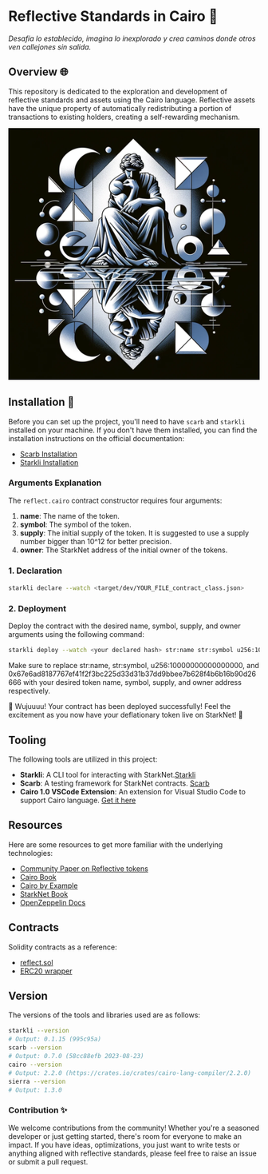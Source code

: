# Reflective Standards in Cairo 🐫

_Desafía lo establecido, imagina lo inexplorado y crea caminos donde otros ven callejones sin salida._

## Overview 🌐

This repository is dedicated to the exploration and development of reflective standards and assets using the Cairo language. Reflective assets have the unique property of automatically redistributing a portion of transactions to existing holders, creating a self-rewarding mechanism.

![Description of Image](public/reflect.png)

## Installation 🔧

Before you can set up the project, you'll need to have `scarb` and `starkli` installed on your machine. If you don't have them installed, you can find the installation instructions on the official documentation:

- [Scarb Installation](https://docs.swmansion.com/scarb/download.html)
- [Starkli Installation](https://github.com/starkware-libs/starkli)

### Arguments Explanation

The `reflect.cairo` contract constructor requires four arguments:

1. **name**: The name of the token.
2. **symbol**: The symbol of the token.
3. **supply**: The initial supply of the token. It is suggested to use a supply number bigger than 10^12 for better precision.
4. **owner**: The StarkNet address of the initial owner of the tokens.

### 1. Declaration

```bash
starkli declare --watch <target/dev/YOUR_FILE_contract_class.json>
```
### 2. Deployment

Deploy the contract with the desired name, symbol, supply, and owner arguments using the following command:

```bash
starkli deploy --watch <your declared hash> str:name str:symbol u256:10000000000000000 <Owner's starknet address> 
```
Make sure to replace str:name, str:symbol, u256:10000000000000000, and 0x67e6ad8187767ef41f2f3bc225d33d31b37dd9bbee7b628f4b6b16b90d26666 with your desired token name, symbol, supply, and owner address respectively.

🚀 Wujuuuu! Your contract has been deployed successfully! Feel the excitement as you now have your deflationary token live on StarkNet! 🎉

## Tooling

The following tools are utilized in this project:

- **Starkli**: A CLI tool for interacting with StarkNet.[Starkli](https://book.starkli.rs/)
- **Scarb**: A testing framework for StarkNet contracts. [Scarb](https://docs.swmansion.com/scarb/docs.html/)
- **Cairo 1.0 VSCode Extension**: An extension for Visual Studio Code to support Cairo language. [Get it here](https://marketplace.visualstudio.com/items?itemName=starkware.cairo1)

## Resources

Here are some resources to get more familiar with the underlying technologies:

- [Community Paper on Reflective tokens](https://forum.openzeppelin.com/t/a-technical-whitepaper-for-reflect-contracts/14297)
- [Cairo Book](https://book.cairo-lang.org/)
- [Cairo by Example](https://cairo-by-example.com/)
- [StarkNet Book](https://book.starknet.io/index.html/)
- [OpenZeppelin Docs](docs.openzeppelin.com/contracts-cairo)

## Contracts

Solidity contracts as a reference:

- [reflect.sol](https://github.com/reflectfinance/reflect-contracts)
- [ERC20 wrapper](https://etherscan.io/address/0x8e4b1e38c082c7ceb638c084c102352421fe607f#code)

## Version

The versions of the tools and libraries used are as follows:

```bash
starkli --version
# Output: 0.1.15 (995c95a)
scarb --version
# Output: 0.7.0 (58cc88efb 2023-08-23)
cairo --version
# Output: 2.2.0 (https://crates.io/crates/cairo-lang-compiler/2.2.0)
sierra --version
# Output: 1.3.0
```


### Contribution ✨
We welcome contributions from the community! Whether you're a seasoned developer or just getting started, there's room for everyone to make an impact. If you have ideas, optimizations, you just want to write tests or anything aligned with reflective standards, please feel free to raise an issue or submit a pull request.

